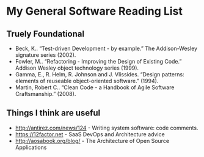 # My General Software Reading List

## Truely Foundational

- Beck, K.. “Test-driven Development - by example.” The Addison-Wesley signature series (2002).
- Fowler, M.. “Refactoring - Improving the Design of Existing Code.” Addison Wesley object technology series (1999).
- Gamma, E., R. Helm, R. Johnson and J. Vlissides. “Design patterns: elements of reuseable object-oriented software.” (1994).
- Martin, Robert C.. “Clean Code - a Handbook of Agile Software Craftsmanship.” (2008).

## Things I think are useful

- http://antirez.com/news/124 - Writing system software: code comments.
- https://12factor.net - SaaS DevOps and Architecture advice
- http://aosabook.org/blog/ - The Architecture of Open Source Applications
